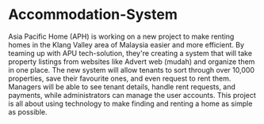 # Accommodation-System

Asia Pacific Home (APH) is working on a new project to make renting homes in the Klang 
Valley area of Malaysia easier and more efficient. By teaming up with APU tech-solution, 
they're creating a system that will take property listings from websites like Advert web (mudah) 
and organize them in one place. The new system will allow tenants to sort through over 10,000 
properties, save their favourite ones, and even request to rent them. Managers will be able to 
see tenant details, handle rent requests, and payments, while administrators can manage the 
user accounts. This project is all about using technology to make finding and renting a home 
as simple as possible. 
